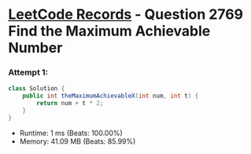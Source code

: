 # [LeetCode Records](../../README.md) - Question 2769 Find the Maximum Achievable Number

### Attempt 1: 
```java
class Solution {
    public int theMaximumAchievableX(int num, int t) {
        return num + t * 2;
    }
}
```
- Runtime: 1 ms (Beats: 100.00%)
- Memory: 41.09 MB (Beats: 85.99%)

<br>
